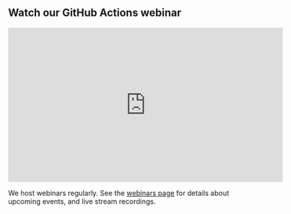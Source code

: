 ## Watch our GitHub Actions webinar

<iframe width="560" height="315" src="https://www.youtube.com/embed/gLkAs_Cy5t4" title="YouTube video player" frameborder="0" allow="accelerometer; autoplay; clipboard-write; encrypted-media; gyroscope; picture-in-picture" allowfullscreen></iframe>

We host webinars regularly. See the [webinars page](https://octopus.com/events) for details about upcoming events, and live stream recordings.
